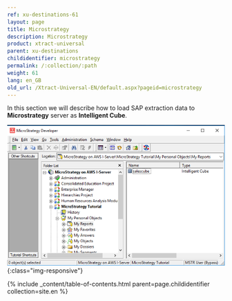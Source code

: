 ```yaml
---
ref: xu-destinations-61
layout: page
title: Microstrategy
description: Microstrategy
product: xtract-universal
parent: xu-destinations
childidentifier: microstrategy
permalink: /:collection/:path
weight: 61
lang: en_GB
old_url: /Xtract-Universal-EN/default.aspx?pageid=microstrategy
---
```


In this section we will describe how to load SAP extraction data to **Microstrategy** server as **Intelligent Cube**.

![mstr-intelligent-cube](/img/content/mstr-intelligent-cube.png){:class="img-responsive"}

{% include _content/table-of-contents.html parent=page.childidentifier collection=site.en %}
